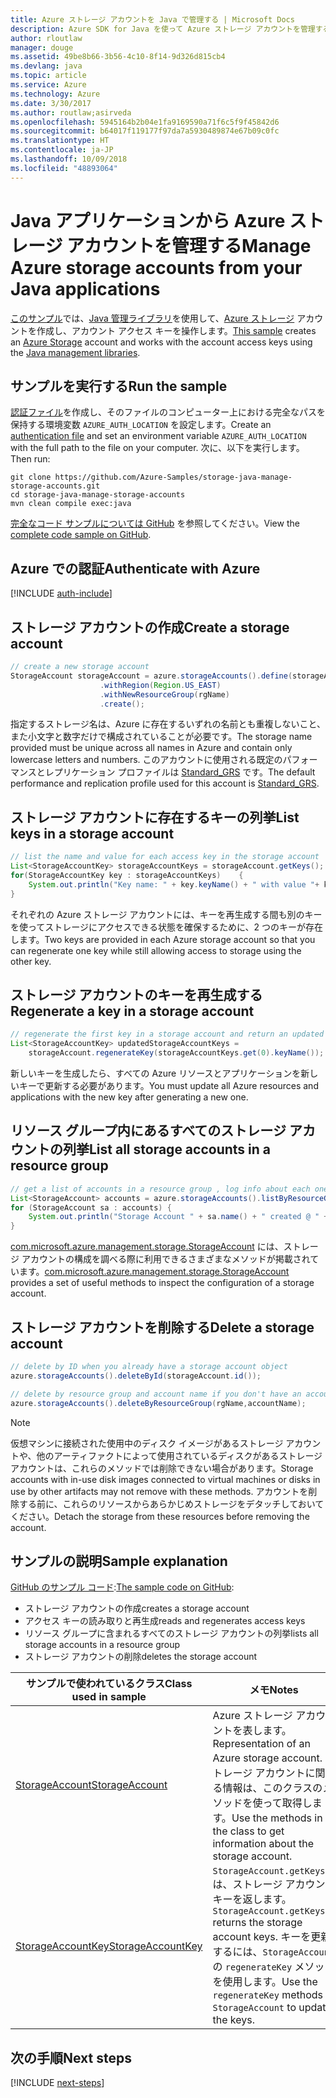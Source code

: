 ```yaml
---
title: Azure ストレージ アカウントを Java で管理する | Microsoft Docs
description: Azure SDK for Java を使って Azure ストレージ アカウントを管理するためのサンプル コード
author: rloutlaw
manager: douge
ms.assetid: 49be8b66-3b56-4c10-8f14-9d326d815cb4
ms.devlang: java
ms.topic: article
ms.service: Azure
ms.technology: Azure
ms.date: 3/30/2017
ms.author: routlaw;asirveda
ms.openlocfilehash: 5945164b2b04e1fa9169590a71f6c5f9f45842d6
ms.sourcegitcommit: b64017f119177f97da7a5930489874e67b09c0fc
ms.translationtype: HT
ms.contentlocale: ja-JP
ms.lasthandoff: 10/09/2018
ms.locfileid: "48893064"
---
```

# <a name="manage-azure-storage-accounts-from-your-java-applications"></a><span data-ttu-id="bebe5-103">Java アプリケーションから Azure ストレージ アカウントを管理する</span><span class="sxs-lookup"><span data-stu-id="bebe5-103">Manage Azure storage accounts from your Java applications</span></span>

<span data-ttu-id="bebe5-104">[このサンプル](https://github.com/Azure-Samples/storage-java-manage-storage-accounts)では、[Java 管理ライブラリ](https://github.com/Azure/azure-sdk-for-java)を使用して、[Azure ストレージ](https://docs.microsoft.com/azure/storage/storage-introduction) アカウントを作成し、アカウント アクセス キーを操作します。</span><span class="sxs-lookup"><span data-stu-id="bebe5-104">[This sample](https://github.com/Azure-Samples/storage-java-manage-storage-accounts) creates an [Azure Storage](https://docs.microsoft.com/azure/storage/storage-introduction) account and works with the account access keys using the [Java management libraries](https://github.com/Azure/azure-sdk-for-java).</span></span> 

## <a name="run-the-sample"></a><span data-ttu-id="bebe5-105">サンプルを実行する</span><span class="sxs-lookup"><span data-stu-id="bebe5-105">Run the sample</span></span>

<span data-ttu-id="bebe5-106">[認証ファイル](https://github.com/Azure/azure-sdk-for-java/blob/master/AUTH.md)を作成し、そのファイルのコンピューター上における完全なパスを保持する環境変数 `AZURE_AUTH_LOCATION` を設定します。</span><span class="sxs-lookup"><span data-stu-id="bebe5-106">Create an [authentication file](https://github.com/Azure/azure-sdk-for-java/blob/master/AUTH.md) and set an environment variable `AZURE_AUTH_LOCATION` with the full path to the file on your computer.</span></span> <span data-ttu-id="bebe5-107">次に、以下を実行します。</span><span class="sxs-lookup"><span data-stu-id="bebe5-107">Then run:</span></span>

```
git clone https://github.com/Azure-Samples/storage-java-manage-storage-accounts.git
cd storage-java-manage-storage-accounts
mvn clean compile exec:java
```

<span data-ttu-id="bebe5-108">[完全なコード サンプルについては GitHub](https://github.com/Azure-Samples/storage-java-manage-storage-accounts) を参照してください。</span><span class="sxs-lookup"><span data-stu-id="bebe5-108">View the [complete code sample on GitHub](https://github.com/Azure-Samples/storage-java-manage-storage-accounts).</span></span>

## <a name="authenticate-with-azure"></a><span data-ttu-id="bebe5-109">Azure での認証</span><span class="sxs-lookup"><span data-stu-id="bebe5-109">Authenticate with Azure</span></span>

[!INCLUDE [auth-include](includes/java-auth-include.md)] 

## <a name="create-a-storage-account"></a><span data-ttu-id="bebe5-110">ストレージ アカウントの作成</span><span class="sxs-lookup"><span data-stu-id="bebe5-110">Create a storage account</span></span>

```java
// create a new storage account
StorageAccount storageAccount = azure.storageAccounts().define(storageAccountName)
                    .withRegion(Region.US_EAST)
                    .withNewResourceGroup(rgName)
                    .create();
```

<span data-ttu-id="bebe5-111">指定するストレージ名は、Azure に存在するいずれの名前とも重複しないこと、また小文字と数字だけで構成されていることが必要です。</span><span class="sxs-lookup"><span data-stu-id="bebe5-111">The storage name provided must be unique across all names in Azure and contain only lowercase letters and numbers.</span></span> <span data-ttu-id="bebe5-112">このアカウントに使用される既定のパフォーマンスとレプリケーション プロファイルは [Standard_GRS](https://docs.microsoft.com/azure/storage/storage-redundancy#geo-redundant-storage) です。</span><span class="sxs-lookup"><span data-stu-id="bebe5-112">The default performance and replication profile used for this account is [Standard_GRS](https://docs.microsoft.com/azure/storage/storage-redundancy#geo-redundant-storage).</span></span>

## <a name="list-keys-in-a-storage-account"></a><span data-ttu-id="bebe5-113">ストレージ アカウントに存在するキーの列挙</span><span class="sxs-lookup"><span data-stu-id="bebe5-113">List keys in a storage account</span></span>
```java
// list the name and value for each access key in the storage account
List<StorageAccountKey> storageAccountKeys = storageAccount.getKeys();
for(StorageAccountKey key : storageAccountKeys)    {
    System.out.println("Key name: " + key.keyName() + " with value "+ key.value());
}
```

<span data-ttu-id="bebe5-114">それぞれの Azure ストレージ アカウントには、キーを再生成する間も別のキーを使ってストレージにアクセスできる状態を確保するために、2 つのキーが存在します。</span><span class="sxs-lookup"><span data-stu-id="bebe5-114">Two keys are provided in each Azure storage account so that you can regenerate one key while still allowing access to storage using the other key.</span></span>

## <a name="regenerate-a-key-in-a-storage-account"></a><span data-ttu-id="bebe5-115">ストレージ アカウントのキーを再生成する</span><span class="sxs-lookup"><span data-stu-id="bebe5-115">Regenerate a key in a storage account</span></span>

```java
// regenerate the first key in a storage account and return an updated list of keys 
List<StorageAccountKey> updatedStorageAccountKeys =
    storageAccount.regenerateKey(storageAccountKeys.get(0).keyName());
```

<span data-ttu-id="bebe5-116">新しいキーを生成したら、すべての Azure リソースとアプリケーションを新しいキーで更新する必要があります。</span><span class="sxs-lookup"><span data-stu-id="bebe5-116">You must update all Azure resources and applications with the new key after generating a new one.</span></span>

## <a name="list-all-storage-accounts-in-a-resource-group"></a><span data-ttu-id="bebe5-117">リソース グループ内にあるすべてのストレージ アカウントの列挙</span><span class="sxs-lookup"><span data-stu-id="bebe5-117">List all storage accounts in a resource group</span></span>
```java
// get a list of accounts in a resource group , log info about each one
List<StorageAccount> accounts = azure.storageAccounts().listByResourceGroup(rgName);
for (StorageAccount sa : accounts) {
    System.out.println("Storage Account " + sa.name() + " created @ " + sa.creationTime());
}
```

<span data-ttu-id="bebe5-118">[com.microsoft.azure.management.storage.StorageAccount](https://docs.microsoft.com/java/api/com.microsoft.azure.management.storage._storage_account) には、ストレージ アカウントの構成を調べる際に利用できるさまざまなメソッドが掲載されています。</span><span class="sxs-lookup"><span data-stu-id="bebe5-118">[com.microsoft.azure.management.storage.StorageAccount](https://docs.microsoft.com/java/api/com.microsoft.azure.management.storage._storage_account) provides a set of useful methods to inspect the configuration of a storage account.</span></span>

## <a name="delete-a-storage-account"></a><span data-ttu-id="bebe5-119">ストレージ アカウントを削除する</span><span class="sxs-lookup"><span data-stu-id="bebe5-119">Delete a storage account</span></span>
```java
// delete by ID when you already have a storage account object
azure.storageAccounts().deleteById(storageAccount.id());

// delete by resource group and account name if you don't have an account object
azure.storageAccounts().deleteByResourceGroup(rgName,accountName);
```

> [!NOTE]
> <span data-ttu-id="bebe5-120">仮想マシンに接続された使用中のディスク イメージがあるストレージ アカウントや、他のアーティファクトによって使用されているディスクがあるストレージ アカウントは、これらのメソッドでは削除できない場合があります。</span><span class="sxs-lookup"><span data-stu-id="bebe5-120">Storage accounts with in-use disk images connected to virtual machines or disks in use by other artifacts may not remove with these methods.</span></span> <span data-ttu-id="bebe5-121">アカウントを削除する前に、これらのリソースからあらかじめストレージをデタッチしておいてください。</span><span class="sxs-lookup"><span data-stu-id="bebe5-121">Detach the storage from these resources before removing the account.</span></span>

## <a name="sample-explanation"></a><span data-ttu-id="bebe5-122">サンプルの説明</span><span class="sxs-lookup"><span data-stu-id="bebe5-122">Sample explanation</span></span>

<span data-ttu-id="bebe5-123">[GitHub のサンプル コード](https://github.com/Azure-Samples/storage-java-manage-storage-accounts):</span><span class="sxs-lookup"><span data-stu-id="bebe5-123">[The sample code on GitHub](https://github.com/Azure-Samples/storage-java-manage-storage-accounts):</span></span>

- <span data-ttu-id="bebe5-124">ストレージ アカウントの作成</span><span class="sxs-lookup"><span data-stu-id="bebe5-124">creates a storage account</span></span>
- <span data-ttu-id="bebe5-125">アクセス キーの読み取りと再生成</span><span class="sxs-lookup"><span data-stu-id="bebe5-125">reads and regenerates access keys</span></span>
- <span data-ttu-id="bebe5-126">リソース グループに含まれるすべてのストレージ アカウントの列挙</span><span class="sxs-lookup"><span data-stu-id="bebe5-126">lists all storage accounts in a resource group</span></span>
- <span data-ttu-id="bebe5-127">ストレージ アカウントの削除</span><span class="sxs-lookup"><span data-stu-id="bebe5-127">deletes the storage account</span></span> 

| <span data-ttu-id="bebe5-128">サンプルで使われているクラス</span><span class="sxs-lookup"><span data-stu-id="bebe5-128">Class used in sample</span></span> | <span data-ttu-id="bebe5-129">メモ</span><span class="sxs-lookup"><span data-stu-id="bebe5-129">Notes</span></span>
|-------|-------|
| [<span data-ttu-id="bebe5-130">StorageAccount</span><span class="sxs-lookup"><span data-stu-id="bebe5-130">StorageAccount</span></span>](https://docs.microsoft.com/java/api/com.microsoft.azure.management.storage._storage_account)  | <span data-ttu-id="bebe5-131">Azure ストレージ アカウントを表します。</span><span class="sxs-lookup"><span data-stu-id="bebe5-131">Representation of an Azure storage account.</span></span> <span data-ttu-id="bebe5-132">ストレージ アカウントに関する情報は、このクラスのメソッドを使って取得します。</span><span class="sxs-lookup"><span data-stu-id="bebe5-132">Use the methods in the class to get information about the storage account.</span></span>
| [<span data-ttu-id="bebe5-133">StorageAccountKey</span><span class="sxs-lookup"><span data-stu-id="bebe5-133">StorageAccountKey</span></span>](https://docs.microsoft.com/java/api/com.microsoft.azure.management.storage._storage_account_key) | <span data-ttu-id="bebe5-134">`StorageAccount.getKeys()` は、ストレージ アカウント キーを返します。</span><span class="sxs-lookup"><span data-stu-id="bebe5-134">`StorageAccount.getKeys()` returns the storage account keys.</span></span> <span data-ttu-id="bebe5-135">キーを更新するには、`StorageAccount` の `regenerateKey` メソッドを使用します。</span><span class="sxs-lookup"><span data-stu-id="bebe5-135">Use the `regenerateKey` methods in `StorageAccount` to update the keys.</span></span>

## <a name="next-steps"></a><span data-ttu-id="bebe5-136">次の手順</span><span class="sxs-lookup"><span data-stu-id="bebe5-136">Next steps</span></span>

[!INCLUDE [next-steps](includes/java-next-steps.md)]